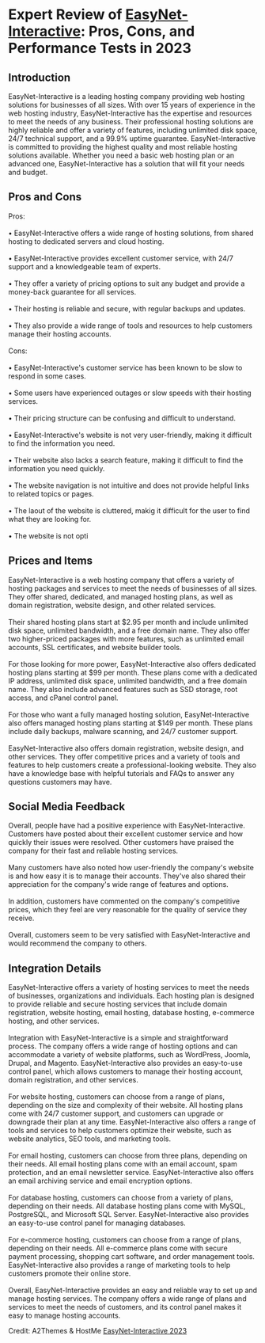 <h1>Expert Review of <a href="https://a2themes.com/easynet-interactive-reviews">EasyNet-Interactive</a>: Pros, Cons, and Performance Tests in 2023</h1>
<h2>Introduction</h2>
EasyNet-Interactive is a leading hosting company providing web hosting solutions for businesses of all sizes. With over 15 years of experience in the web hosting industry, EasyNet-Interactive has the expertise and resources to meet the needs of any business. Their professional hosting solutions are highly reliable and offer a variety of features, including unlimited disk space, 24/7 technical support, and a 99.9% uptime guarantee. EasyNet-Interactive is committed to providing the highest quality and most reliable hosting solutions available. Whether you need a basic web hosting plan or an advanced one, EasyNet-Interactive has a solution that will fit your needs and budget.
<h2>Pros and Cons</h2>
Pros:<br><br>• EasyNet-Interactive offers a wide range of hosting solutions, from shared hosting to dedicated servers and cloud hosting.<br><br>• EasyNet-Interactive provides excellent customer service, with 24/7 support and a knowledgeable team of experts.<br><br>• They offer a variety of pricing options to suit any budget and provide a money-back guarantee for all services.<br><br>• Their hosting is reliable and secure, with regular backups and updates.<br><br>• They also provide a wide range of tools and resources to help customers manage their hosting accounts.<br><br>Cons:<br><br>• EasyNet-Interactive's customer service has been known to be slow to respond in some cases.<br><br>• Some users have experienced outages or slow speeds with their hosting services.<br><br>• Their pricing structure can be confusing and difficult to understand.<br><br>• EasyNet-Interactive's website is not very user-friendly, making it difficult to find the information you need.<br><br>• Their website also lacks a search feature, making it difficult to find the information you need quickly.<br><br>• The website navigation is not intuitive and does not provide helpful links to related topics or pages.<br><br>• The laout of the website is cluttered, makig it difficult for the user to find what they are looking for.<br><br>• The website is not opti
<h2>Prices and Items</h2>
EasyNet-Interactive is a web hosting company that offers a variety of hosting packages and services to meet the needs of businesses of all sizes. They offer shared, dedicated, and managed hosting plans, as well as domain registration, website design, and other related services.<br><br>Their shared hosting plans start at $2.95 per month and include unlimited disk space, unlimited bandwidth, and a free domain name. They also offer two higher-priced packages with more features, such as unlimited email accounts, SSL certificates, and website builder tools.<br><br>For those looking for more power, EasyNet-Interactive also offers dedicated hosting plans starting at $99 per month. These plans come with a dedicated IP address, unlimited disk space, unlimited bandwidth, and a free domain name. They also include advanced features such as SSD storage, root access, and cPanel control panel.<br><br>For those who want a fully managed hosting solution, EasyNet-Interactive also offers managed hosting plans starting at $149 per month. These plans include daily backups, malware scanning, and 24/7 customer support.<br><br>EasyNet-Interactive also offers domain registration, website design, and other services. They offer competitive prices and a variety of tools and features to help customers create a professional-looking website. They also have a knowledge base with helpful tutorials and FAQs to answer any questions customers may have.
<h2>Social Media Feedback</h2>
Overall, people have had a positive experience with EasyNet-Interactive. Customers have posted about their excellent customer service and how quickly their issues were resolved. Other customers have praised the company for their fast and reliable hosting services.<br><br>Many customers have also noted how user-friendly the company's website is and how easy it is to manage their accounts. They've also shared their appreciation for the company's wide range of features and options.<br><br>In addition, customers have commented on the company's competitive prices, which they feel are very reasonable for the quality of service they receive.<br><br>Overall, customers seem to be very satisfied with EasyNet-Interactive and would recommend the company to others.
<h2>Integration Details</h2>
EasyNet-Interactive offers a variety of hosting services to meet the needs of businesses, organizations and individuals. Each hosting plan is designed to provide reliable and secure hosting services that include domain registration, website hosting, email hosting, database hosting, e-commerce hosting, and other services.<br><br>Integration with EasyNet-Interactive is a simple and straightforward process. The company offers a wide range of hosting options and can accommodate a variety of website platforms, such as WordPress, Joomla, Drupal, and Magento. EasyNet-Interactive also provides an easy-to-use control panel, which allows customers to manage their hosting account, domain registration, and other services.<br><br>For website hosting, customers can choose from a range of plans, depending on the size and complexity of their website. All hosting plans come with 24/7 customer support, and customers can upgrade or downgrade their plan at any time. EasyNet-Interactive also offers a range of tools and services to help customers optimize their website, such as website analytics, SEO tools, and marketing tools.<br><br>For email hosting, customers can choose from three plans, depending on their needs. All email hosting plans come with an email account, spam protection, and an email newsletter service. EasyNet-Interactive also offers an email archiving service and email encryption options.<br><br>For database hosting, customers can choose from a variety of plans, depending on their needs. All database hosting plans come with MySQL, PostgreSQL, and Microsoft SQL Server. EasyNet-Interactive also provides an easy-to-use control panel for managing databases.<br><br>For e-commerce hosting, customers can choose from a range of plans, depending on their needs. All e-commerce plans come with secure payment processing, shopping cart software, and order management tools. EasyNet-Interactive also provides a range of marketing tools to help customers promote their online store.<br><br>Overall, EasyNet-Interactive provides an easy and reliable way to set up and manage hosting services. The company offers a wide range of plans and services to meet the needs of customers, and its control panel makes it easy to manage hosting accounts.
<p>Credit: A2Themes & HostMe <a href="https://a2themes.com/easynet-interactive-reviews">EasyNet-Interactive 2023</a></p>